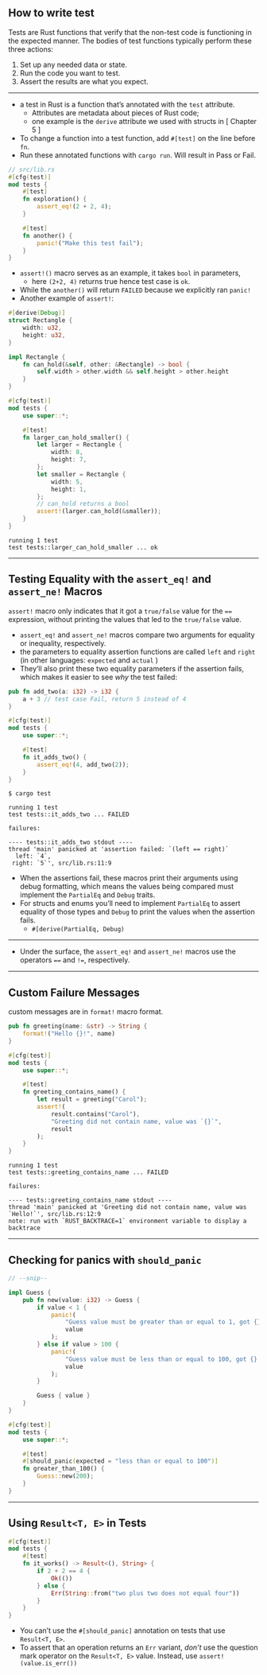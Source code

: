 ## How to write test

Tests are Rust functions that verify that the non-test code is functioning in the expected manner. The bodies of test functions typically perform these three actions:

1.  Set up any needed data or state.
2.  Run the code you want to test.
3.  Assert the results are what you expect.
---
- a test in Rust is a function that’s annotated with the `test` attribute.
	- Attributes are metadata about pieces of Rust code; 
	- one example is the `derive` attribute we used with structs in [ Chapter 5 ]
- To change a function into a test function, add `#[test]` on the line before `fn`.
- Run these annotated functions with `cargo run`. Will result in Pass or Fail.
```rust
// src/lib.rs
#[cfg(test)]
mod tests {
    #[test]
    fn exploration() {
        assert_eq!(2 + 2, 4);
    }

    #[test]
    fn another() {
        panic!("Make this test fail");
    }
}
```
- `assert!()` macro serves as an example, it takes `bool` in parameters, 
	- here `(2+2, 4)` returns true hence test case is `ok`.
- While the `another()` will return `FAILED` because we explicitly ran `panic!`
- Another example of `assert!`:
```rust
#[derive(Debug)]
struct Rectangle {
    width: u32,
    height: u32,
}

impl Rectangle {
    fn can_hold(&self, other: &Rectangle) -> bool {
        self.width > other.width && self.height > other.height
    }
}

#[cfg(test)]
mod tests {
    use super::*;

    #[test]
    fn larger_can_hold_smaller() {
        let larger = Rectangle {
            width: 8,
            height: 7,
        };
        let smaller = Rectangle {
            width: 5,
            height: 1,
        };
		// can_hold returns a bool
        assert!(larger.can_hold(&smaller));
    }
}
```
```console
running 1 test
test tests::larger_can_hold_smaller ... ok
```
---
Testing Equality with the `assert_eq!` and `assert_ne!` Macros
---
`assert!` macro only indicates that it got a `true/false` value for the `==` expression, without printing the values that led to the `true/false` value.
- `assert_eq!` and `assert_ne!` macros compare two arguments for equality or inequality, respectively. 
- the parameters to equality assertion functions are called `left` and `right`  (in other languages: `expected` and `actual` )
- They’ll also print these two equality parameters if the assertion fails, which makes it easier to see _why_ the test failed:
```rust
pub fn add_two(a: i32) -> i32 {
    a + 3 // test case Fail, return 5 instead of 4
}

#[cfg(test)]
mod tests {
    use super::*;

    #[test]
    fn it_adds_two() {
        assert_eq!(4, add_two(2));
    }
}
```
```console
$ cargo test

running 1 test
test tests::it_adds_two ... FAILED

failures:

---- tests::it_adds_two stdout ----
thread 'main' panicked at 'assertion failed: `(left == right)`
  left: `4`,
 right: `5`', src/lib.rs:11:9
```
- When the assertions fail, these macros print their arguments using debug formatting, which means the values being compared must implement the `PartialEq` and `Debug` traits.
- For structs and enums you’ll need to implement `PartialEq` to assert equality of those types and `Debug` to print the values when the assertion fails.
	- `#[derive(PartialEq, Debug)`

---
- Under the surface, the `assert_eq!` and `assert_ne!` macros use the operators `==` and `!=`, respectively.
---
Custom Failure Messages
---
custom messages are in `format!` macro format.
```rust
pub fn greeting(name: &str) -> String {
    format!("Hello {}!", name)
}

#[cfg(test)]
mod tests {
    use super::*;

    #[test]
    fn greeting_contains_name() {
        let result = greeting("Carol");
        assert!(
            result.contains("Carol"),
            "Greeting did not contain name, value was `{}`",
            result
        );
    }
}
```
```console
running 1 test
test tests::greeting_contains_name ... FAILED

failures:

---- tests::greeting_contains_name stdout ----
thread 'main' panicked at 'Greeting did not contain name, value was `Hello!`', src/lib.rs:12:9
note: run with `RUST_BACKTRACE=1` environment variable to display a backtrace
```
---
Checking for panics with `should_panic`
---
```rust
// --snip--

impl Guess {
    pub fn new(value: i32) -> Guess {
        if value < 1 {
            panic!(
                "Guess value must be greater than or equal to 1, got {}.",
                value
            );
        } else if value > 100 {
            panic!(
                "Guess value must be less than or equal to 100, got {}.",
                value
            );
        }

        Guess { value }
    }
}

#[cfg(test)]
mod tests {
    use super::*;

    #[test]
    #[should_panic(expected = "less than or equal to 100")]
    fn greater_than_100() {
        Guess::new(200);
    }
}
```
---
Using `Result<T, E>` in Tests
---
```rust
#[cfg(test)]
mod tests {
    #[test]
    fn it_works() -> Result<(), String> {
        if 2 + 2 == 4 {
            Ok(())
        } else {
            Err(String::from("two plus two does not equal four"))
        }
    }
}
```
- You can’t use the `#[should_panic]` annotation on tests that use `Result<T, E>`. 
- To assert that an operation returns an `Err` variant, _don’t_ use the question mark operator on the `Result<T, E>` value. Instead, use `assert!(value.is_err())`